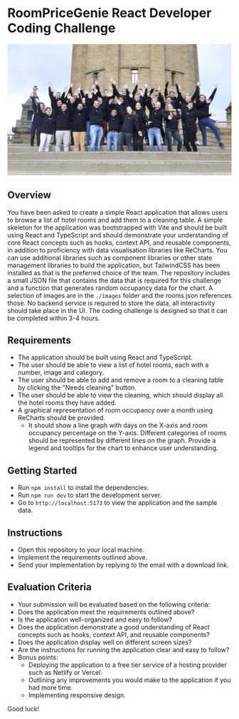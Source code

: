 # RoomPriceGenie React Developer Coding Challenge

![RoomPriceGenie](team.webp)

## Overview

You have been asked to create a simple React application that allows users to browse a list of hotel rooms and add them to a cleaning table. A simple skeleton for the application was bootstrapped with Vite and should be built using React and TypeScript and should demonstrate your understanding of core React concepts such as hooks, context API, and reusable components, in addition to proficiency with data visualisation libraries like ReCharts. You can use additional libraries such as component libraries or other state management libraries to build the application, but TailwindCSS has been installed as that is the preferred choice of the team. The repository includes a small JSON file that contains the data that is required for this challenge and a function that generates random occupancy data for the chart. A selection of images are in the `./images` folder and the rooms.json references those. No backend service is required to store the data, all interactivity should take place in the UI. The coding challenge is designed so that it can be completed within 3-4 hours.

## Requirements

- The application should be built using React and TypeScript.
- The user should be able to view a list of hotel rooms, each with a number, image and category.
- The user should be able to add and remove a room to a cleaning table by clicking the "Needs cleaning" button.
- The user should be able to view the cleaning, which should display all the hotel rooms they have added.
- A graphical representation of room occupancy over a month using ReCharts should be provided.
  - It should show a line graph with days on the X-axis and room occupancy percentage on the Y-axis. Different categories of rooms should be represented by different lines on the graph. Provide a legend and tooltips for the chart to enhance user understanding.

## Getting Started

- Run `npm install` to install the dependencies.
- Run `npm run dev` to start the development server.
- Go to `http://localhost:5173` to view the application and the sample data.

## Instructions

- Open this repository to your local machine.
- Implement the requirements outlined above.
- Send your implementation by replying to the email with a download link.

## Evaluation Criteria

- Your submission will be evaluated based on the following criteria:
- Does the application meet the requirements outlined above?
- Is the application well-organized and easy to follow?
- Does the application demonstrate a good understanding of React concepts such as hooks, context API, and reusable components?
- Does the application display well on different screen sizes?
- Are the instructions for running the application clear and easy to follow?
- Bonus points:
  - Deploying the application to a free tier service of a hosting provider such as Netlify or Vercel.
  - Outlining any improvements you would make to the application if you had more time.
  - Implementing responsive design.

Good luck!
